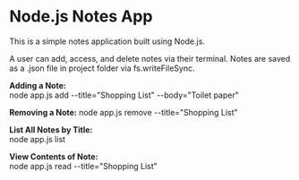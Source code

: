 # Node.js Notes App

This is a simple notes application built using Node.js.

A user can add, access, and delete notes via their terminal. Notes are saved as a .json file in project folder via fs.writeFileSync.

**Adding a Note:**  
node app.js add --title="Shopping List" --body="Toilet paper"

**Removing a Note:**
node app.js remove --title="Shopping List"

**List All Notes by Title:**  
node app.js list

**View Contents of Note:**  
node app.js read --title="Shopping List"